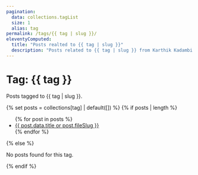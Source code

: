 ```yaml
---
pagination:
  data: collections.tagList
  size: 1
  alias: tag
permalink: /tags/{{ tag | slug }}/
eleventyComputed:
  title: "Posts realted to {{ tag | slug }}"
  description: "Posts related to {{ tag | slug }} from Karthik Kadambi."
---
```

<div class="section-inset">
  <h1 class="header-branding">Tag: {{ tag }}</h1>
  <p>Posts tagged to {{ tag | slug }}.</p>
</div>
{% set posts = collections[tag] | default([]) %}
{% if posts | length %}
<ul>
  {% for post in posts %}
    <li>
      <a href="{{ post.url }}">{{ post.data.title or post.fileSlug }}</a>
    </li>
  {% endfor %}
</ul>
{% else %}
<p>No posts found for this tag.</p>
{% endif %}